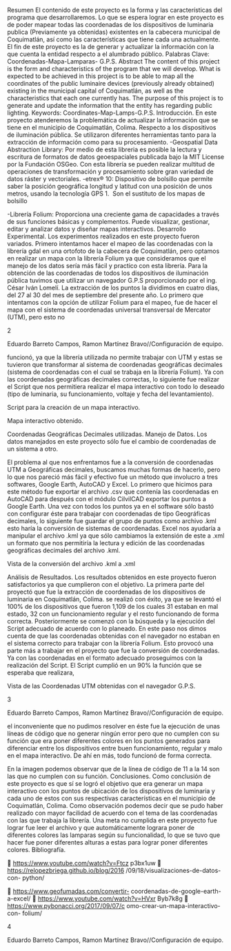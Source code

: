Resumen
El contenido de este proyecto es la forma y las características del programa que desarrollaremos. Lo que se espera lograr en este proyecto es de poder mapear todas las coordenadas de los dispositivos de luminaria publica (Previamente ya obtenidas)
existentes en la cabecera municipal de Coquimatlán,
así como las características que tiene cada una
actualmente. El fin de este proyecto es la de generar
y actualizar la información con la que cuenta la
entidad respecto a el alumbrado público.
Palabras Clave: Coordenadas-Mapa-Lamparas-
G.P.S.
Abstract
The content of this project is the form and
characteristics of the program that we will develop.
What is expected to be achieved in this project is to
be able to map all the coordinates of the public
luminaire devices (previously already obtained)
existing in the municipal capital of Coquimatlán, as
well as the characteristics that each one currently
has. The purpose of this project is to generate and
update the information that the entity has regarding
public lighting.
Keywords: Coordinates-Map-Lamps-G.P.S.
Introducción.
En este proyecto atenderemos la problemática
de actualizar la información que se tiene en el
municipio de Coquimatlán, Colima. Respecto a
los dispositivos de iluminación pública.
Se utilizaron diferentes herramientas tanto para
la extracción de información como para su
procesamiento.
-Geospatial Data Abstraction Library: Por
medio de esta libreria es posible la lectura y
escritura de formatos de datos geoespaciales
publicada bajo la MIT License por la Fundación
OSGeo. Con esta librería se pueden realizar
multitud de operaciones de transformación y
procesamiento sobre gran variedad de datos
ráster y vectoriales.
-etrex® 10: Dispositivo de bolsillo que permite
saber la posición geográfica longitud y latitud
con una posición de unos metros, usando la
tecnología GPS 1. ​ Son el sustituto de los
mapas de bolsillo

-Librería Folium: Proporciona una creciente
gama de capacidades a través de sus funciones
básicas y complementos. Puede visualizar,
gestionar, editar y analizar datos y diseñar
mapas interactivos.
Desarrollo Experimental.
Los experimentos realizados en este proyecto
fueron variados. Primero intentamos hacer el
mapeo de las coordenadas con la librería gdal
en una ortofoto de la cabecera de Coquimatlán,
pero optamos en realizar un mapa con la librería
Folium ya que consideramos que el manejo de
los datos sería más fácil y practico con esta
librería.
Para la obtención de las coordenadas de todos
los dispositivos de iluminación pública tuvimos
que utilizar un navegador G.P.S proporcionado
por el ing. César Iván Lomelí. La extracción de
los puntos la dividimos en cuatro días, del 27 al
30 del mes de septiembre del presente año.
Lo primero que intentamos con la opción de
utilizar Folium para el mapeo, fue de hacer el
mapa con el sistema de coordenadas universal
transversal de Mercator (UTM), pero esto no

2

Eduardo Barreto Campos,  Ramon Martínez Bravo//Configuración de equipo.

funcionó, ya que la librería utilizada no permite
trabajar con UTM y estas se tuvieron que
transformar al sistema de coordenadas
geográficas decimales (sistema de coordenadas
con el cual se trabaja en la librería Folium).
Ya con las coordenadas geográficas decimales
correctas, lo siguiente fue realizar el Script que
nos permitiera realizar el mapa interactivo con
todo lo deseado (tipo de luminaria, su
funcionamiento, voltaje y fecha del
levantamiento).

Script para la creación de un mapa interactivo.

Mapa interactivo obtenido.

Coordenadas Geográficas Decimales utilizadas.
Manejo de Datos.
Los datos manejados en este proyecto sólo fue el
cambio de coordenadas de un sistema a otro.

El problema al que nos enfrentamos fue a la
conversión de coordenadas UTM a Geográficas
decimales, buscamos muchas formas de hacerlo,
pero lo que nos pareció más fácil y efectivo fue un
método que involucro a tres softwares, Google
Earth, AutoCAD y Excel. Lo primero que hicimos
para este método fue exportar el archivo .csv que
contenía las coordenadas en AutoCAD para
después con el módulo CilvilCAD exportar los
puntos a Google Earth. Una vez con todos los
puntos ya en el software sólo bastó con configurar
éste para trabajar con coordenadas de tipo
Geográficas decimales, lo siguiente fue guardar el
grupo de puntos como archivo .kml esto haría la
conversión de sistemas de coordenadas. Excel nos
ayudaría a manipular el archivo .kml ya que sólo
cambiamos la extensión de este a .xml un formato
que nos permitiría la lectura y edición de las
coordenadas geográficas decimales del archivo
.kml.

Vista de la conversión del archivo .kml a .xml

Análisis de Resultados.
Los resultados obtenidos en este proyecto
fueron satisfactorios ya que cumplieron con el
objetivo.
La primera parte del proyectó que fue la
extracción de coordenadas de los dispositivos
de luminaria en Coquimatlán, Colima. se realizó
con éxito, ya que se levantó el 100% de los
dispositivos que fueron 1,109 de los cuales 31
estaban en mal estado, 32 con un
funcionamiento regular y el resto funcionando
de forma correcta. Posteriormente se comenzó
con la búsqueda y la ejecución del Script
adecuado de acuerdo con lo planeado. En este
paso nos dimos cuenta de que las coordenadas
obtenidas con el navegador no estaban en el
sistema correcto para trabajar con la librería
Folium. Esto provocó una parte más a trabajar
en el proyecto que fue la conversión de
coordenadas. Ya con las coordenadas en el
formato adecuado proseguimos con la
realización del Script. El Script cumplió en un
90% la función que se esperaba que realizara,

Vista de las Coordenadas UTM obtenidas con el
navegador G.P.S.

3

Eduardo Barreto Campos, Ramon Martínez Bravo//Configuración de equipo.

el inconveniente que no pudimos resolver en
éste fue la ejecución de unas líneas de código
que no generar ningún error pero que no
cumplen con su función que era poner
diferentes colores en los puntos generados para
diferenciar entre los dispositivos entre buen
funcionamiento, regular y malo en el mapa
interactivo. De ahí en más, todo funcionó de
forma correcta.

En la imagen podemos observar que de la línea de
código de 11 a la 14 son las que no cumplen con su
función.
Conclusiones.
Como conclusión de este proyecto es que sí se
logró el objetivo que era generar un mapa
interactivo con los puntos de ubicación de los
dispositivos de luminaria y cada uno de estos
con sus respectivas características en el
municipio de Coquimatlán, Colima. Como
observación podemos decir que se pudo haber
realizado con mayor facilidad de acuerdo con el
tema de las coordenadas con las que trabaja la
librería.
Una meta no cumplida en este proyecto fue lograr fue leer el archivo y que automáticamente lograra poner de diferentes colores las lamparas según su funcionalidad, lo que se tuvo que hacer fue poner diferentes alturas a estas para lograr poner diferentes colores.
Bibliografía.


https://www.youtube.com/watch?v=Ftcz
p3bx1uw

https://relopezbriega.github.io/blog/2016
/09/18/visualizaciones-de-datos-con-
python/

 https://www.geofumadas.com/convertir-
coordenadas-de-google-earth-a-excel/

https://www.youtube.com/watch?v=HVxr
Byb7k8g

https://www.pybonacci.org/2017/09/07/c
omo-crear-un-mapa-interactivo-con-
folium/

4

Eduardo Barreto Campos, Ramon Martínez Bravo//Configuración de equipo.
